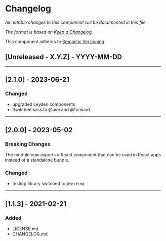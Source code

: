 # Changelog
_All notable changes to this component will be documented in this file._

_The format is based on [Keep a Changelog](https://keepachangelog.com/en/1.0.0/)._

This component adheres to [Semantic Versioning](https://semver.org/spec/v2.0.0.html).

## [Unreleased - X.Y.Z] - YYYY-MM-DD
---
## [2.1.0] - 2023-06-21
### Changed
- upgraded Leyden components
- Switched sass to @use and @forward
---
## [2.0.0] - 2023-05-02
### Breaking Changes
The module now exports a React component that can be used in React apps instead of a standalone bundle.

### Changed
- testing library switched to `@testing`

---
## [1.1.3] - 2021-02-21
### Added
- LICENSE.md
- CHANGELOG.md

